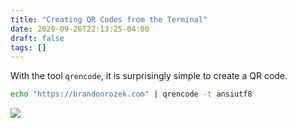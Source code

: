 ```yaml
---
title: "Creating QR Codes from the Terminal"
date: 2020-09-26T22:13:25-04:00
draft: false
tags: []
---
```


With the tool `qrencode`, it is surprisingly simple to create a QR code. 

```bash
echo "https://brandonrozek.com" | qrencode -t ansiutf8
```

![](/files/images/blog/20200926221423.png)
